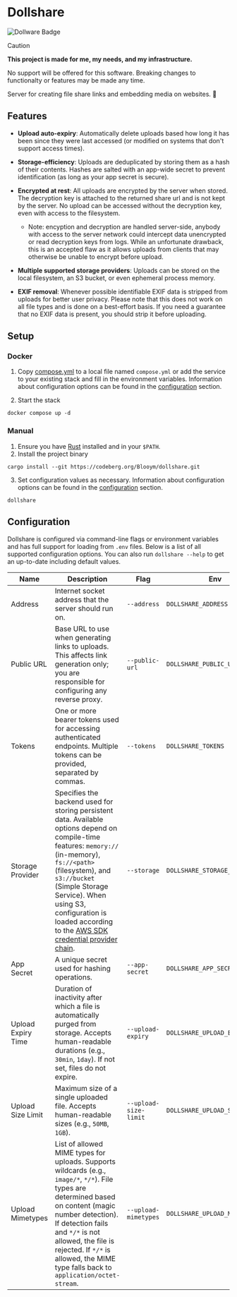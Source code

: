 # Dollshare

![Dollware Badge](.assets/88x31.png)

> [!CAUTION]  
> **This project is made for me, my needs, and my infrastructure.**
>
> No support will be offered for this software. Breaking changes to functionalty or features may be made any time.

Server for creating file share links and embedding media on websites. 🎀

## Features

- **Upload auto-expiry**: Automatically delete uploads based how long it has been since they were last accessed (or modified on systems that don't support access times).

- **Storage-efficiency**: Uploads are deduplicated by storing them as a hash of their contents. Hashes are salted with an app-wide secret to prevent identification (as long as your app secret is secure).

- **Encrypted at rest**: All uploads are encrypted by the server when stored. The decryption key is attached to the returned share url and is not kept by the server. No upload can be accessed without the decryption key, even with access to the filesystem.
  - Note: encyption and decryption are handled server-side, anybody with access to the server network could intercept data unencrypted or read decryption keys from logs. While an unfortunate drawback, this is an accepted flaw as it allows uploads from clients that may otherwise be unable to encrypt before upload.

- **Multiple supported storage providers**: Uploads can be stored on the local filesystem, an S3 bucket, or even ephemeral process memory.

- **EXIF removal**: Whenever possible identifiable EXIF data is stripped from uploads for better user privacy. Please note that this does not work on all file types and is done on a best-effort basis. If you need a guarantee that no EXIF data is present, you should strip it before uploading.

## Setup

### Docker

1. Copy [compose.yml](./compose.yml) to a local file named `compose.yml` or add the
   service to your existing stack and fill in the environment variables.
   Information about configuration options can be found in the
   [configuration](#configuration) section.

2. Start the stack

```
docker compose up -d
```

### Manual

1. Ensure you have [Rust](https://www.rust-lang.org/tools/install) installed and
   in your `$PATH`.
2. Install the project binary

```
cargo install --git https://codeberg.org/Blooym/dollshare.git
```

3. Set configuration values as necessary.
   Information about configuration options can be found in the
   [configuration](#configuration) section.

```
dollshare
```

## Configuration

Dollshare is configured via command-line flags or environment variables and has full support for loading from `.env` files. Below is a list of all supported configuration options. You can also run `dollshare --help` to get an up-to-date including default values.

| Name               | Description                                                                                                                                                                                                                                                                                                                                                                             | Flag                  | Env                           | Default                 |
| ------------------ | --------------------------------------------------------------------------------------------------------------------------------------------------------------------------------------------------------------------------------------------------------------------------------------------------------------------------------------------------------------------------------------- | --------------------- | ----------------------------- | ----------------------- |
| Address            | Internet socket address that the server should run on.                                                                                                                                                                                                                                                                                                                                  | `--address`           | `DOLLSHARE_ADDRESS`           | `127.0.0.1:8731`        |
| Public URL         | Base URL to use when generating links to uploads. This affects link generation only; you are responsible for configuring any reverse proxy.                                                                                                                                                                                                                                             | `--public-url`        | `DOLLSHARE_PUBLIC_URL`        | `http://127.0.0.1:8731` |
| Tokens             | One or more bearer tokens used for accessing authenticated endpoints. Multiple tokens can be provided, separated by commas.                                                                                                                                                                                                                                                             | `--tokens`            | `DOLLSHARE_TOKENS`            |                         |
| Storage Provider   | Specifies the backend used for storing persistent data. Available options depend on compile-time features: `memory://` (in-memory), `fs://<path>` (filesystem), and `s3://bucket` (Simple Storage Service). When using S3, configuration is loaded according to the [AWS SDK credential provider chain](https://docs.aws.amazon.com/sdkref/latest/guide/standardized-credentials.html). | `--storage`           | `DOLLSHARE_STORAGE_PROVIDER`  |                         |
| App Secret         | A unique secret used for hashing operations.                                                                                                                                                                                                                                                                                                                                            | `--app-secret`        | `DOLLSHARE_APP_SECRET`        |                         |
| Upload Expiry Time | Duration of inactivity after which a file is automatically purged from storage. Accepts human-readable durations (e.g., `30min`, `1day`). If not set, files do not expire.                                                                                                                                                                                                              | `--upload-expiry`     | `DOLLSHARE_UPLOAD_EXPIRY`     |                         |
| Upload Size Limit  | Maximum size of a single uploaded file. Accepts human-readable sizes (e.g., `50MB`, `1GB`).                                                                                                                                                                                                                                                                                             | `--upload-size-limit` | `DOLLSHARE_UPLOAD_SIZE_LIMIT` | `50MB`                  |
| Upload Mimetypes   | List of allowed MIME types for uploads. Supports wildcards (e.g., `image/*`, `*/*`). File types are determined based on content (magic number detection). If detection fails and `*/*` is not allowed, the file is rejected. If `*/*` is allowed, the MIME type falls back to `application/octet-stream`.                                                                               | `--upload-mimetypes`  | `DOLLSHARE_UPLOAD_MIMETYPES`  | `image/*`, `video/*`    |
